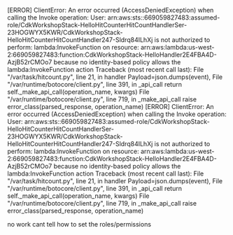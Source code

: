 [ERROR] ClientError: An error occurred (AccessDeniedException) when calling the Invoke operation: User: arn:aws:sts::669059827483:assumed-role/CdkWorkshopStack-HelloHitCounterHitCountHandlerSer-23HOGWYX5KWR/CdkWorkshopStack-HelloHitCounterHitCountHandler247-Sldrq84ILhXj is not authorized to perform: lambda:InvokeFunction on resource: arn:aws:lambda:us-west-2:669059827483:function:CdkWorkshopStack-HelloHandler2E4FBA4D-AzjB52rCMOo7 because no identity-based policy allows the lambda:InvokeFunction action
Traceback (most recent call last):
  File "/var/task/hitcount.py", line 21, in handler
    Payload=json.dumps(event),
  File "/var/runtime/botocore/client.py", line 391, in _api_call
    return self._make_api_call(operation_name, kwargs)
  File "/var/runtime/botocore/client.py", line 719, in _make_api_call
    raise error_class(parsed_response, operation_name)
[ERROR] ClientError: An error occurred (AccessDeniedException) when calling the Invoke operation: User: arn:aws:sts::669059827483:assumed-role/CdkWorkshopStack-HelloHitCounterHitCountHandlerSer-23HOGWYX5KWR/CdkWorkshopStack-HelloHitCounterHitCountHandler247-Sldrq84ILhXj is not authorized to perform: lambda:InvokeFunction on resource: arn:aws:lambda:us-west-2:669059827483:function:CdkWorkshopStack-HelloHandler2E4FBA4D-AzjB52rCMOo7 because no identity-based policy allows the lambda:InvokeFunction action Traceback (most recent call last):   File "/var/task/hitcount.py", line 21, in handler     Payload=json.dumps(event),   File "/var/runtime/botocore/client.py", line 391, in _api_call     return self._make_api_call(operation_name, kwargs)   File "/var/runtime/botocore/client.py", line 719, in _make_api_call     raise error_class(parsed_response, operation_name)

no work
cant tell how to set the roles/permissions

